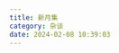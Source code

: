 ```yaml
---
title: 新月集
category: 杂谈
date: 2024-02-08 10:39:03
---
```


<!-- ### 未来的展望

笔端至此，时间已是公元2024年二月七日，距离2023年彻底结束，还有两天。此刻的我端坐于桌前，尝试总结一下过去，并奢侈的展望一下未来。
这个时间点的我，已经毕业两年半了，坦白讲，除了有略微的瑕疵，既定的目标，全部达成。2023年于我而言，有几件大事。1.自己终于进入了自己梦寐以求的公司：阿里巴巴，2.有了一个深爱着我的可爱姑娘。3.王子明父母的先后过世。

#### 工作

虽说毕业还不到三年，但是想想从当年走入三江大门的那一刻至今，也快十年了。这过去的十年时间，我从一个刚结束高中生涯、准三本差生的毛头小子，蜕变成了全国前三、世界级巨头阿里巴巴的准雇员，蜕变的过程`高考的loser`====> `研究生` ===> `阿里巴巴`，现在想想，犹如梦一场。大华到研究院再到现在的阿里，真不可谓之不折腾。三年不到的时间，我已经呆了三家单位。也将自己的年薪，拉到了40w。对于过去的所作所为，有些点略带遗憾，这一路走来，也伤害过一些人但是，我不会后悔，哪怕再让我来一次，这牌，还是会这么打。`但是，折腾，到此为止。`

#### 生活

2023年十月二日，同李玲玲表白成功，她开始正式的介入到我的生活，随后的发展相当迅猛，这直接导致今年过年，她家是不得不去。期间虽然也发生了一些矛盾，但我们双方都很清楚，我们对彼此，充满了期待。在这五个月不到的时间里发生的事情，用她的话讲，**就是像做梦一样。**十月份表白即拿下。我们一起去爬了紫金山，逛了夫子庙，买过五百块的猪肉脯，也买过工厂直发的冰淇淋雪糕。在玄武湖上划船，在钱塘江边挨冻。在南湖边欣赏落日，也在三河滩激情舌吻。当然，还有记不清次数的在床上、沙发上战斗。因为异地，所以我们双向奔赴相约南京。一个小姑娘为了给我过生日，早上四点多起床赶车来到杭州。我们在水库看台遥望着远方，期待着，只属于我们的未来。

#### 其他

想要干的事儿，不要犹豫，全力以赴，哪怕头破血流


毕业后至今的所见所闻所历，充分证明了，师傅是对的。人世间很温暖，但也可以很残酷，尤其是在中国这样社会环境极度恶劣的场景下，更是如此。因为基础设施等同于没有的虚弱，导致环境中的每一个个体，都要想尽办法去自保。面对这种丛林社会，不同的人，给出了不同的选择。有的人奋斗至死，有些人用躺平抗议。有些人用脚投票选择了离开，也有些人，是真的永远`离开`。在这种充斥着各种无奈与心酸的氛围中，我始终的态度就是，所有人，都不会有什么美好的未来。钱再多，权再大，又如何？你拿什么保证你的子孙后代能够过的像你一样有钱、有权？不被人无端的整、不被这虚弱的大环境拖死？曹雪芹在红楼梦中有句名言：**眼看他起高楼， 眼看他宴宾客，眼看他楼塌了。** 道尽了中国两千多年的奴才制历史：`我可以一夜把你捧上天，也可以一夜拉你下来摔死你。这个你说了不算，我说了算,所以你要当我的奴才.`

什么人情世故、人情冷暖，最最关键的就一点，**实力**。为了实现我们最终的理想，我们必须要有实力，正如希特勒所言，`要有强健的体魄，坚强的意志，不懈的努力，矢志不渝的奋斗目标，`，方能不白来一趟世上。我用了三年的时间，完成了几乎所有的目标，距离我而立之年的三十岁，还有两年的时间。对于这两年我需要做的事情，也很清晰。



刚迈入`二十八岁`的年纪，`研究生`学历，`阿里巴巴国Daraz`（等同于外企）的正式雇员，`四十万`的年薪，有一个虽然时不时给我找麻烦但是`深爱着我的姑娘`，有一条跟了我三年的超级可爱的小狗`神乐`，一台价值二十来万的`思域`座驾，再捏着些许的`存款`...不说条件有多么的优越但至少，这已经是我所能想象到的，相当完美的状态。对这一切，我相当之知足。 但这一切，**仅仅代表着过去，重头戏，才刚刚开始...**

**it's our duty.**
二零二四年二月八日 -->


<!-- 
《王阳明-知行合一》

1. 吾性自足，不假外求
2. 天理，其实就是满足我们生存下来最基本的需求，除此之外的都是人欲
3. “何谓第一等事？”，人生的终极价值，到底是什么
4. 朱熹： 人在面对自己所不知的物时，要通过各种方式来把它搞明白。搞明白一切事物的道理后，你就是圣人了。
5. 能勇敢向前是勇气，能转身，是智慧。智勇兼备，才可成大事。
6. 虔诚的坚持唯一志向，是读书之本；循序渐进。是读书的方法
7. 当人类的思维之舟从其停泊处被砍断缆绳而颠簸在怀疑和不确定的艰难之海时，她们会感到痛苦和困惑。只有一种方式可以抹平这种痛苦，消除这种困惑，那就是思维之船必须重新进入一种新的信仰体系和实践中。
8. 什么是洒脱？该放手时就放手，不必计较付出多少。
9. 只有放弃，才有日后的得到。
10. 半生已过，往事不堪回首
11. 生活有它自己的准则，凡是你能预料的事大都不会发生，凡是你没有预料到的，毫无意外的都会发生。
12. 圣人之道，吾性自足。 我们每个人与生俱来心中就有圣人之道，因为我们心中与生俱来就有能知是非善恶的良知，而做圣贤就是要通过自我努力实现最真实的自我。我们每个人身上既然都有做圣贤的因子，那人人就是平等的，谁都没有权利支配谁。只有一个人有权利，那就是我自己。只有我才能支配我自己，我才是自己的主人。
13. 所谓政治力，无非是一个人处理各种关系的能力，主要就是人际关系。
14. 中国古代是专制社会， 百姓不是他们的权利源泉，上级才是，皇帝才是。
15. 攻吾短者是吾师。
16. 王阳明心学是一门要人去外面建功立业的学说，而佛道，是龟缩避世的学说。
17. 那些精明的人往往都是些用心的人，而用心的人就会发现别人所不能发现的秘密。
18. 一个没有信仰支撑，纯靠利益结成的团队，一旦灵魂人物消失，他就如多米诺骨牌一样，势必崩塌。
19. 中国老百姓不被逼上绝路是绝对不会反抗的，把他们逼到革命的大路上，需要很长的时间。
20. 任何一件事，靠你一个人独坐想象，无论想的如何滴水不漏，都于事无补，必须要到事上去磨练，做事时无愧于人，无愧于心，这才是王阳明所说的真正的“存天理，去人欲”，真正的练心。 -->



<!-- 《活着》

1. 皇帝找我做女婿， 路远迢迢我不去
2. 好好听着，爹给你念一段
3. 富贵： 你啊， 风一吹肚子就要大上一圈。家珍： 又不是风吹大的
4. 过了半晌娘说： 你爹的坟还在这里
5. 医生点点头问到： 你为什么只生一个儿子？
6. 做人不能忘记四条：话不要说错， 床不要睡错，门槛不要踏错，口袋不要摸错。 

原著小说比电视剧残酷一万倍。某些人，我真想日tm

-->